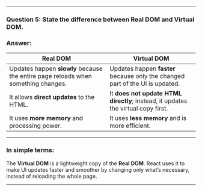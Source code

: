 
---

### **Question 5:** State the difference between Real DOM and Virtual DOM.

### **Answer:**

| **Real DOM**                                                                      | **Virtual DOM**                                                                   |
| --------------------------------------------------------------------------------- | --------------------------------------------------------------------------------- |
| Updates happen **slowly** because the entire page reloads when something changes. | Updates happen **faster** because only the changed part of the UI is updated.     |
| It allows **direct updates** to the HTML.                                         | It **does not update HTML directly**; instead, it updates the virtual copy first. |
| It uses **more memory** and processing power.                                     | It uses **less memory** and is more efficient.                                    |

---

### **In simple terms:**

The **Virtual DOM** is a lightweight copy of the **Real DOM**.
React uses it to make UI updates faster and smoother by changing only what’s necessary, instead of reloading the whole page.

---

